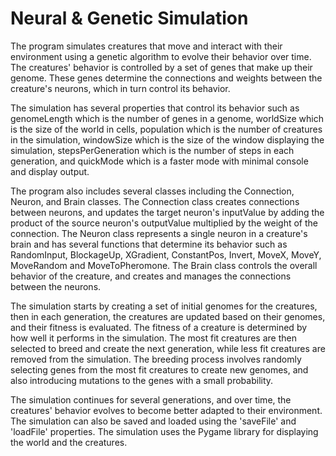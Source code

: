 # Neural & Genetic Simulation

The program simulates creatures that move and interact with their environment using a genetic algorithm to evolve their behavior over time. The creatures' behavior is controlled by a set of genes that make up their genome. These genes determine the connections and weights between the creature's neurons, which in turn control its behavior.

The simulation has several properties that control its behavior such as genomeLength which is the number of genes in a genome, worldSize which is the size of the world in cells, population which is the number of creatures in the simulation, windowSize which is the size of the window displaying the simulation, stepsPerGeneration which is the number of steps in each generation, and quickMode which is a faster mode with minimal console and display output.

The program also includes several classes including the Connection, Neuron, and Brain classes. The Connection class creates connections between neurons, and updates the target neuron's inputValue by adding the product of the source neuron's outputValue multiplied by the weight of the connection. The Neuron class represents a single neuron in a creature's brain and has several functions that determine its behavior such as RandomInput, BlockageUp, XGradient, ConstantPos, Invert, MoveX, MoveY, MoveRandom and MoveToPheromone. The Brain class controls the overall behavior of the creature, and creates and manages the connections between the neurons.

The simulation starts by creating a set of initial genomes for the creatures, then in each generation, the creatures are updated based on their genomes, and their fitness is evaluated. The fitness of a creature is determined by how well it performs in the simulation. The most fit creatures are then selected to breed and create the next generation, while less fit creatures are removed from the simulation. The breeding process involves randomly selecting genes from the most fit creatures to create new genomes, and also introducing mutations to the genes with a small probability.

The simulation continues for several generations, and over time, the creatures' behavior evolves to become better adapted to their environment. The simulation can also be saved and loaded using the 'saveFile' and 'loadFile' properties. The simulation uses the Pygame library for displaying the world and the creatures.
